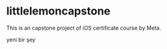 # littlelemoncapstone
This is an capstone project of iOS certificate course by Meta.

yeni bir şey

